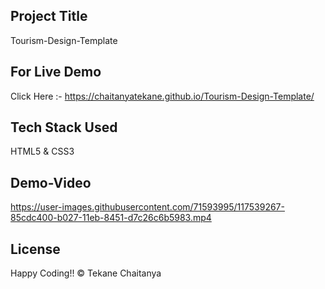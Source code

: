 ## Project Title
Tourism-Design-Template

## For Live Demo 
Click Here :- https://chaitanyatekane.github.io/Tourism-Design-Template/

## Tech Stack Used 
HTML5 & CSS3

## Demo-Video
https://user-images.githubusercontent.com/71593995/117539267-85cdc400-b027-11eb-8451-d7c26c6b5983.mp4

## License
Happy Coding!! 
© Tekane Chaitanya

